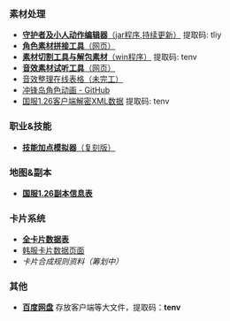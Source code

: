 
### 素材处理
- [**守护者及小人动作编辑器**（jar程序,持续更新）](https://pan.baidu.com/s/1N_0eV_x5p93ekhgD30ZAWw) 提取码: tliy  
- [**角色素材拼接工具**（网页）](https://tenvi.meow42.cn/app/avatar/index.html)  
- [**素材切割工具与解包素材**（win程序）](https://pan.baidu.com/s/1XXLrgyV2RhPzWugkf9WIkQ?pwd=tenv) 提取码: tenv  
- [**音效素材试听工具**（网页）](https://tenvi.meow42.cn/app/sound/index.html)  
- [音效整理在线表格（未完工）](https://docs.qq.com/sheet/DRGtPa3FHYmJzWWFY?tab=BB08J2)  
- [冲锋岛角色动画 - GitHub](https://github.com/meow42/tenvi-animation)
- [国服1.26客户端解密XML数据](https://pan.baidu.com/s/119NemEU6hT7Dl5d75uX2TQ?pwd=tenv) 提取码: tenv

### 职业&技能
- [**技能加点模拟器**（复刻版）](https://tenvi.meow42.cn/app/skill/index.html)

### 地图&副本
- [**国服1.26副本信息表**](https://docs.qq.com/sheet/DRHhxUkJZdm1qdFNO?tab=BB08J2)

### 卡片系统
- [**全卡片数据表**](https://docs.qq.com/sheet/DREF1U1VzT21OVkhZ?tab=BB08J2)
- [韩服卡片数据页面](http://file.pmang.com/images/pmang/tenvi/ob/guide/guide_6_19.html)    
- *卡片合成规则资料（筹划中）*

### 其他
- [**百度网盘**](https://pan.baidu.com/s/19vf4gf3X9UJ7WLN7Vs_WXg) 存放客户端等大文件，提取码：**tenv** 

